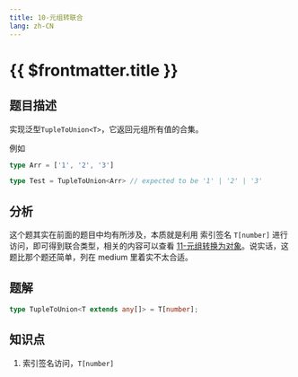 ```yaml
---
title: 10-元组转联合
lang: zh-CN
---
```


# {{ $frontmatter.title }}

## 题目描述

实现泛型`TupleToUnion<T>`，它返回元组所有值的合集。

例如

```ts
type Arr = ['1', '2', '3']

type Test = TupleToUnion<Arr> // expected to be '1' | '2' | '3'
```

## 分析

这个题其实在前面的题目中均有所涉及，本质就是利用 索引签名 `T[number]` 进行访问，即可得到联合类型，相关的内容可以查看 [11-元组转换为对象](/easy/11-元组转换为对象.md)。说实话，这题比那个题还简单，列在 medium 里着实不太合适。

## 题解

```ts
type TupleToUnion<T extends any[]> = T[number];
```

## 知识点

1.  索引签名访问，`T[number]`
